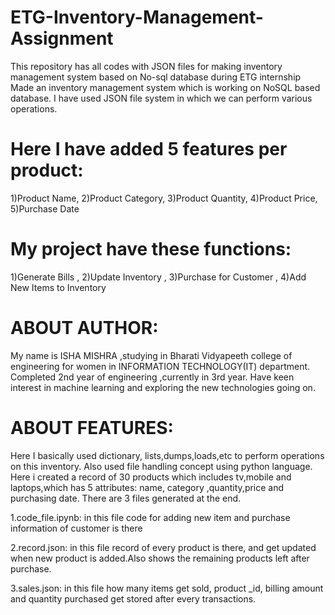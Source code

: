 # ETG-Inventory-Management-Assignment
This repository has all codes with JSON files for making inventory management system based on No-sql  database during ETG internship
Made an inventory management system which is working on NoSQL based database.
I have used JSON file system in which we can perform various operations.
# Here I have added 5 features per product:
1)Product Name, 2)Product Category, 3)Product Quantity, 4)Product Price, 5)Purchase Date

# My project have these functions:
 1)Generate Bills , 2)Update Inventory , 3)Purchase for Customer , 4)Add New Items to Inventory

# ABOUT AUTHOR:
 My name is ISHA MISHRA ,studying in Bharati Vidyapeeth college of engineering for women 
 in INFORMATION TECHNOLOGY(IT) department. Completed 2nd year of engineering ,currently in 3rd year.
 Have keen interest in machine learning and exploring the new technologies going on.
 
# ABOUT FEATURES:
Here I basically used dictionary, lists,dumps,loads,etc to perform operations on this inventory. Also used file handling concept using python language.
Here i created a record of 30 products which includes tv,mobile and laptops,which has 5 attributes: name, category ,quantity,price and purchasing date.
There are 3 files generated at the end.

 1.code_file.ipynb: in this file code for adding new item and purchase information of customer is there

 2.record.json: in this file record of every product is there, and get updated when new product is added.Also shows the remaining products left after purchase.

 3.sales.json: in this file how many items get sold, product _id, billing amount and quantity purchased get stored after every transactions. 
